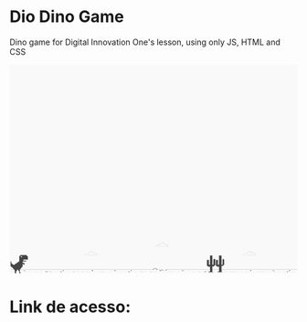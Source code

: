 # Dio Dino Game 
Dino game for Digital Innovation One's lesson, using only JS, HTML and CSS

![screenshot](example.png?raw=true "screenshot")

# Link de acesso:


